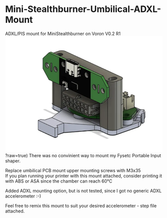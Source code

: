 
# Mini-Stealthburner-Umbilical-ADXL-Mount
ADXL/PIS mount for MiniStealthburner on Voron V0.2 R1
![alt text](https://github.com/Slajss/Mini-Stealthburner-Umbilical-ADXL-Mount/blob/main/Picture/Mount.png)?raw=true)
There was no convinient way to mount my Fysetc Portable Input shaper.
<br />

Replace umbilical PCB mount upper mounting screws with M3x35
<br />
If you plan running your printer with this mount attached, consider printing it with ABS or ASA since the chamber can reach 60°C
<br /> 

Added ADXL mounting option, but is not tested, since I got no generic ADXL accelerometer :-)

Feel free to remix this mount to suit your desired accelerometer - step file attached.
